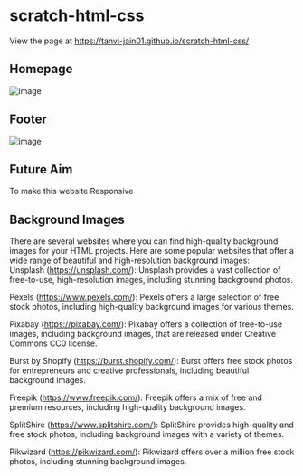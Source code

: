 # scratch-html-css

View the page at  https://tanvi-jain01.github.io/scratch-html-css/

## Homepage
![image](https://github.com/Tanvi-Jain01/scratch-html-css/assets/123053700/fc28e9e5-0f86-4813-8771-0ed32f8c61db)



## Footer
![image](https://github.com/Tanvi-Jain01/scratch-html-css/assets/123053700/d9dabbd5-d098-4565-a93f-d419bfb44d25)


## Future Aim
To make this website Responsive


## Background Images
There are several websites where you can find high-quality background images for your HTML projects. Here are some popular websites that offer a wide range of beautiful and high-resolution background images:  
Unsplash (https://unsplash.com/): Unsplash provides a vast collection of free-to-use, high-resolution images, including stunning background photos.

Pexels (https://www.pexels.com/): Pexels offers a large selection of free stock photos, including high-quality background images for various themes.

Pixabay (https://pixabay.com/): Pixabay offers a collection of free-to-use images, including background images, that are released under Creative Commons CC0 license.

Burst by Shopify (https://burst.shopify.com/): Burst offers free stock photos for entrepreneurs and creative professionals, including beautiful background images.

Freepik (https://www.freepik.com/): Freepik offers a mix of free and premium resources, including high-quality background images.

SplitShire (https://www.splitshire.com/): SplitShire provides high-quality and free stock photos, including background images with a variety of themes.

Pikwizard (https://pikwizard.com/): Pikwizard offers over a million free stock photos, including stunning background images.
